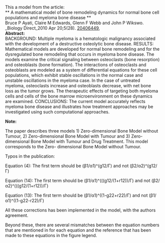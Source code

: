 

This a model from the article:  
** A mathematical model of bone remodeling dynamics for normal bone cell populations and myeloma bone disease **   
Bruce P Ayati, Claire M Edwards, Glenn F Webb and John P Wikswo. _Biology
Direct_2010 Apr 20;5(28).
[20406449](http://www.ncbi.nlm.nih.gov/pubmed/20406449),  
**Abstract:**   
BACKGROUND: Multiple myeloma is a hematologic malignancy associated with the
development of a destructive osteolytic bone disease. RESULTS: Mathematical
models are developed for normal bone remodeling and for the dysregulated bone
remodeling that occurs in myeloma bone disease. The models examine the
critical signaling between osteoclasts (bone resorption) and osteoblasts (bone
formation). The interactions of osteoclasts and osteoblasts are modeled as a
system of differential equations for these cell populations, which exhibit
stable oscillations in the normal case and unstable oscillations in the
myeloma case. In the case of untreated myeloma, osteoclasts increase and
osteoblasts decrease, with net bone loss as the tumor grows. The therapeutic
effects of targeting both myeloma cells and cells of the bone marrow
microenvironment on these dynamics are examined. CONCLUSIONS: The current
model accurately reflects myeloma bone disease and illustrates how treatment
approaches may be investigated using such computational approaches.

**Note:**

The paper describes three models 1) Zero-dimensional Bone Model without
Tumour, 2) Zero-dimensional Bone Model with Tumour and 3) Zero-dimensional
Bone Model with Tumour and Drug Treatment. This model corresponds to the Zero-
dimensional Bone Model without Tumour.

Typos in the publication:

Equation (4): The first term should be (β1/α1)^(g12/Γ) and not (β2/α2)^(g12/Γ)

Equation (14): The first term should be (β1/α1)^(((g12/(1+r12))/Γ) and not
(β2/α2)^(((g12/(1+r12))/Γ)

Equation (13): The first term should be (β1/α1)^((1-g22+r22)/Γ) and not
(β1/α1)^((1-g22-r22)/Γ)

All these corrections has been implemented in the model, with the authors
agreement.

Beyond these, there are several mismatches between the equation numbers that
are mentioned in for each equation and the reference that has been made to
these equations in the figure legend.

